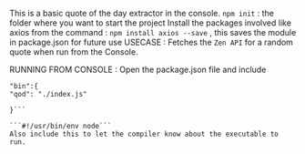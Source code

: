 This is a basic quote of the day extractor in the console. 
```npm init``` : the folder where you want to start the project
Install the packages involved like axios from the command : 
```npm install axios --save``` , this saves the module in package.json for future use
USECASE : 
Fetches the ```Zen API``` for a random quote when run from the Console.


RUNNING FROM CONSOLE : 
Open the package.json file and include 
```
"bin":{
"qod": "./index.js"

}```

```#!/usr/bin/env node```
Also include this to let the compiler know about the executable to run.
